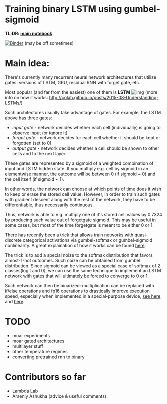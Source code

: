 # Training binary LSTM using gumbel-sigmoid

__TL;DR: [main notebook](https://github.com/yandexdataschool/gumbel_lstm/blob/master/binary_lstm.ipynb)__

[![Binder](http://mybinder.org/badge.svg)](http://mybinder.org:/repo/yandexdataschool/gumbel_lstm) (may be off sometimes)

# Main idea:

There's currently many recurrent neural network architectures that utilize gates: versions of LSTM, GRU, residual RNN with forget gate, etc. 

Most popular (and far from the easiest) one of them is __LSTM__
![img](http://colah.github.io/images/post-covers/lstm.png)
(more info on how it works: http://colah.github.io/posts/2015-08-Understanding-LSTMs/)

Such architectures usually take advantage of gates. For example, the LSTM above has three gates:
- _input gate_ - network decides whether each cell (individually) is going to observe input (or ignore it)
- _forget gate_ - network decides for each cell whether it should be kept or forgotten (set to 0)
- _output gate_ - network decides whether a cell should be shown to other cells and to the next layer.

These gates are represented by a sigmoid of a weighted combination of input and LSTM hidden state. If you multiply e.g. cell by sigmoid in an elementwise manner, the outcome will be between 0 (if sigmoid ~ 0) and the cell itself (if sigmoid ~ 1).

In other words, the network can choose at which points of time does it wish to keep or erase the stored cell value. However, in order to train such gates with gradient descent along with the rest of the network, they have to be differentiable, thus necessarily continuous.

Thus, network is able to e.g. multiply one of it's stored cell values by 0.7324 by producing such value out of forgetgate sigmoid. This may be useful in some cases, but most of the time forgetgate is meant to be either 0 or 1.

There has recently been a trick that allows train networks with quasi-discrete categorical activations via gumbel-softmax or gumbel-sigmoid nonlinearity. A great explaination of how it works can be found [here](http://blog.evjang.com/2016/11/tutorial-categorical-variational.html).

The trick is to add a special noize to the softmax distribution that favors almost-1-hot outcomes. Such noize can be obtained from gumbel distribution. Since sigmoid can be viewed as a special case of softmax of 2 classes(logit and 0), we can use the same technique to implement an LSTM network with gates that will ultimately be forced to converge to 0 or 1. 

Such network can then be binarized: multiplication can be replaced with if/else operations and fp16 operations to drastically improve execution speed, especially when implemented in a special-purpose device, [see here](https://www.engadget.com/2016/04/28/movidius-fathom-neural-compute-stick/ ) and [here](https://arxiv.org/abs/1602.02830).

# TODO
- moar experiments
- moar gated architectures
- multilayer stuff
- other temperature regimes
- converting pretrained rnn to binary

# Contributors so far
- Lambda Lab
- Arseniy Ashukha (advice & useful comments)
